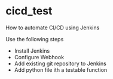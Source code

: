 # cicd_test

How to automate CI/CD using Jenkins

Use the following steps

* Install Jenkins
* Configure Webhook
* Add existing git repository to Jenkins
* Add python file ith a testable function

